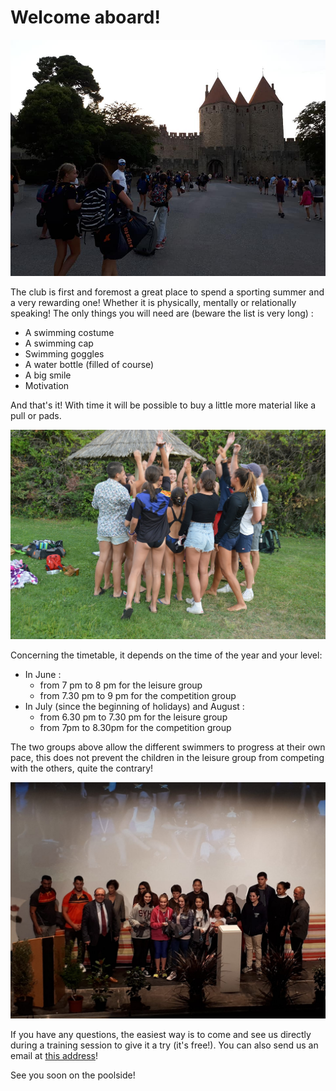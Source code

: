 # Welcome aboard!

<img src="/pictures/join/photoCompet.jpg" alt="team goin in competition picture">

The club is first and foremost a great place to spend a sporting summer and a very rewarding one! Whether it is physically, mentally or relationally speaking! The only things you will need are (beware the list is very long) :

- A swimming costume
- A swimming cap
- Swimming goggles
- A water bottle (filled of course)
- A big smile
- Motivation

And that's it! With time it will be possible to buy a little more material like a pull or pads.

<img src="/pictures/join/photoTeam.jpg" alt="team picture">

Concerning the timetable, it depends on the time of the year and your level:

- In June :
  - from 7 pm to 8 pm for the leisure group
  - from 7.30 pm to 9 pm for the competition group
- In July (since the beginning of holidays) and August :
  - from 6.30 pm to 7.30 pm for the leisure group
  - from 7pm to 8.30pm for the competition group

The two groups above allow the different swimmers to progress at their own pace, this does not prevent the children in the leisure group from competing with the others, quite the contrary!

<img src="/pictures/join/photoMairie.jpg" alt="members congrated by mayor">

If you have any questions, the easiest way is to come and see us directly during a training session to give it a try (it's free!). You can also send us an email at <a href="mailto:cnc66400@gmail.com">this address</a>!

See you soon on the poolside!
